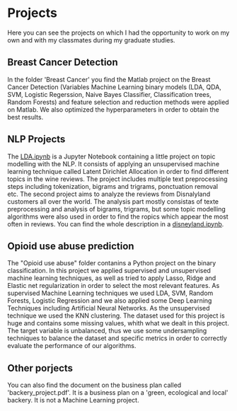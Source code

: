# Projects
Here you can see the projects on which I had the opportunity to work on my own and with my classmates during my graduate studies.

## Breast Cancer Detection
In the folder 'Breast Cancer' you find the Matlab project on the Breast Cancer Detection (Variables Machine Learning binary models (LDA, QDA, SVM, Logistic Regerssion, Naive Bayes Classifier, Classification trees, Random Forests) and feature selection and reduction methods were applied on Matlab. We also optimized the hyperparameters in order to obtain the best results.

## NLP Projects
The [LDA.ipynb](https://github.com/ivannasavonik/Projects/blob/main/NLP%20Projects/LDA.ipynb) is a Jupyter Notebook containing a little project on topic modelling with the NLP. It consists of applying an unsupervised machine learning technique called Latent Dirichlet Allocation in order to find different topics in the wine reviews. The project includes multiple text preprocessing steps including tokenization, bigrams and trigrams, ponctuation removal etc.
The second project aims to analyze the reviews from Disnalyland customers all over the world. The analysis part mostly consistas of texte preprocessing and analysis of bigrams, trigrams, but some topic modelling algorithms were also used in order to find the ropics which appear the most often in reviews. You can find the whole description in a [disneyland.ipynb](https://github.com/ivannasavonik/Projects/blob/main/NLP%20Projects/disneland.ipynb).


## Opioid use abuse prediction
The "Opioid use abuse" folder contanins a Python project on the binary classification. In this project we applied supervised and unsupervised machine learning techniques, as well as tried to apply Lasso, Ridge and Elastic net regularization in order to select the most relevant features. As supervised Machine Learning techniques we used LDA, SVM, Random Forests, Logistic Regression and we also applied some Deep Learning Techniques including Artificial Neural Networks. As the unsupervised technique we used the KNN clustering. The dataset used for this project is huge and contains some missing values, whith what we dealt in this project. The target variable is unbalanced, thus we use some undersampling techniques to balance the dataset and specific metrics in order to correctly evaluate the performance of our algorithms.

## Other porjects 
You can also find the document on the business plan called 'backery_project.pdf'. It is a business plan on a 'green, ecological and local' backery. It is not a Machine Learning project.

